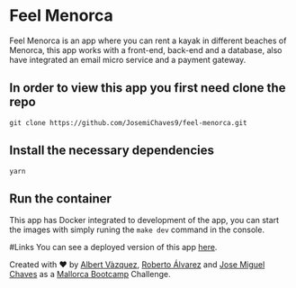 # Feel Menorca
Feel Menorca is an app where you can rent a kayak in different beaches of Menorca, this app works with a front-end, back-end and a database, also have integrated an email micro service and a payment gateway.

## In order to view this app you first need clone the repo

`git clone https://github.com/JosemiChaves9/feel-menorca.git`

## Install the necessary dependencies
`yarn`

## Run the container
This app has Docker integrated to development of the app, you can start the images with simply runing the `make dev` command in the console.

#Links
You can see a deployed version of this app [here](https://protected-peak-68735.herokuapp.com/).

Created with ❤️  by [Albert Vàzquez](https://github.com/albertvazquezm), [Roberto Álvarez](https://github.com/Ralvgar) and [Jose Miguel Chaves](https://github.com/JosemiChaves9) as a [Mallorca Bootcamp](https://mallorcaboot.camp/) Challenge.

